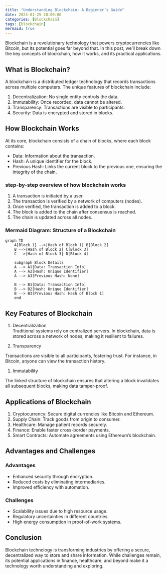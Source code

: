 ```yaml
---
title: "Understanding Blockchain: A Beginner’s Guide"
date: 2024-01-25 20:00:00
categories: [Blockchain]
tags: [blockchain]
mermaid: true
---
```


Blockchain is a revolutionary technology that powers cryptocurrencies like Bitcoin, but its potential goes far beyond that. In this post, we’ll break down the key concepts of blockchain, how it works, and its practical applications.

## What is Blockchain?

A blockchain is a distributed ledger technology that records transactions across multiple computers. The unique features of blockchain include:

1. Decentralization: No single entity controls the data.
2. Immutability: Once recorded, data cannot be altered.
3. Transparency: Transactions are visible to participants.
4. Security: Data is encrypted and stored in blocks.

## How Blockchain Works

At its core, blockchain consists of a chain of blocks, where each block contains:

- Data: Information about the transaction.
- Hash: A unique identifier for the block.
- Previous Hash: Links the current block to the previous one, ensuring the integrity of the chain.

### step-by-step overview of how blockchain works

1. A transaction is initiated by a user.
2. The transaction is verified by a network of computers (nodes).
3. Once verified, the transaction is added to a block.
4. The block is added to the chain after consensus is reached.
5. The chain is updated across all nodes.

### Mermaid Diagram: Structure of a Blockchain

```mermaid
graph TD
    A[Block 1] -->|Hash of Block 1| B[Block 2]
    B -->|Hash of Block 2| C[Block 3]
    C -->|Hash of Block 3| D[Block 4]

    subgraph Block Details
    A --> A1[Data: Transaction Info]
    A --> A2[Hash: Unique Identifier]
    A --> A3[Previous Hash: None]

    B --> B1[Data: Transaction Info]
    B --> B2[Hash: Unique Identifier]
    B --> B3[Previous Hash: Hash of Block 1]
    end
```

## Key Features of Blockchain

1. Decentralization  
Traditional systems rely on centralized servers. In blockchain, data is stored across a network of nodes, making it resilient to failures.

1. Transparency

Transactions are visible to all participants, fostering trust. For instance, in Bitcoin, anyone can view the transaction history.

1. Immutability

The linked structure of blockchain ensures that altering a block invalidates all subsequent blocks, making data tamper-proof.

## Applications of Blockchain  

1. Cryptocurrency: Secure digital currencies like Bitcoin and Ethereum.  
1. Supply Chain: Track goods from origin to consumer.  
1. Healthcare: Manage patient records securely.
1. Finance: Enable faster cross-border payments.  
1. Smart Contracts: Automate agreements using Ethereum’s blockchain.

## Advantages and Challenges

### Advantages  

- Enhanced security through encryption.  
- Reduced costs by eliminating intermediaries.  
- Improved efficiency with automation.  

### Challenges  

- Scalability issues due to high resource usage.
- Regulatory uncertainties in different countries.
- High energy consumption in proof-of-work systems.

## Conclusion

Blockchain technology is transforming industries by offering a secure, decentralized way to store and share information. While challenges remain, its potential applications in finance, healthcare, and beyond make it a technology worth understanding and exploring.

